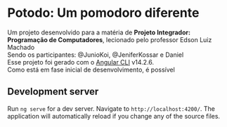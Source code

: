 # Potodo: Um pomodoro diferente

Um projeto desenvolvido para a matéria de **Projeto Integrador: Programação de Computadores**, lecionado pelo professor
Edson Luiz Machado  
Sendo os participantes: @JunioKoi, @JeniferKossar e Daniel    
Esse projeto foi gerado com o [Angular CLI](https://github.com/angular/angular-cli) v14.2.6.  
Como está em fase inicial de desenvolvimento, é possível  

## Development server

Run `ng serve` for a dev server. Navigate to `http://localhost:4200/`. The application will automatically reload if you change any of the source files.